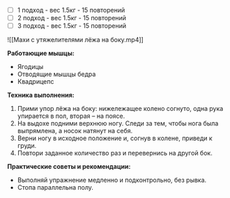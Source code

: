 
- [ ] 1 подход - вес 1.5кг - 15 повторений
- [ ] 2 подход - вес 1.5кг - 15 повторений
- [ ] 3 подход - вес 1.5кг - 15 повторений

![[Махи с утяжелителями лёжа на боку.mp4]]

**Работающие мышцы:**

-   Ягодицы
-   Отводящие мышцы бедра
-   Квадрицепс

**Техника выполнения:**

1.  Прими упор лёжа на боку: нижележащее колено согнуто, одна рука упирается в пол, вторая – на поясе.
2.  На выдохе подними верхнюю ногу. Следи за тем, чтобы нога была выпрямлена, а носок натянут на себя.
3.  Верни ногу в исходное положение и, согнув в колене, приведи к груди.
4.  Повтори заданное количество раз и перевернись на другой бок.

**Практические советы и рекомендации:**

-   Выполняй упражнение медленно и подконтрольно, без рывка.
-   Стопа параллельна полу.